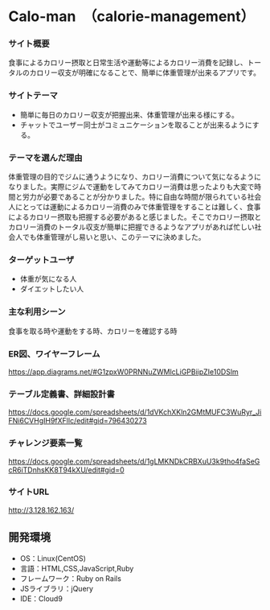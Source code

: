 # Calo-man　（calorie-management）


### サイト概要
食事によるカロリー摂取と日常生活や運動等によるカロリー消費を記録し、トータルのカロリー収支が明確になることで、簡単に体重管理が出来るアプリです。

### サイトテーマ
 - 簡単に毎日のカロリー収支が把握出来、体重管理が出来る様にする。<br>
 - チャットでユーザー同士がコミュニケーションを取ることが出来るようにする。

### テーマを選んだ理由
体重管理の目的でジムに通うようになり、カロリー消費について気になるようになりました。実際にジムで運動をしてみてカロリー消費は思ったよりも大変で時間と労力が必要であることが分かりました。特に自由な時間が限られている社会人にとっては運動によるカロリー消費のみで体重管理をすることは難しく、食事によるカロリー摂取も把握する必要があると感じました。そこでカロリー摂取とカロリー消費のトータル収支が簡単に把握できるようなアプリがあれば忙しい社会人でも体重管理がし易いと思い、このテーマに決めました。

### ターゲットユーザ
 - 体重が気になる人<br>
 - ダイエットしたい人

### 主な利用シーン
食事を取る時や運動をする時、カロリーを確認する時

### ER図、ワイヤーフレーム
https://app.diagrams.net/#G1zpxW0PRNNuZWMlcLiGPBiipZIe10DSlm

### テーブル定義書、詳細設計書
https://docs.google.com/spreadsheets/d/1dVKchXKln2GMtMUFC3WuRyr_JiFNi6CVHgIH9fXFllc/edit#gid=796430273

### チャレンジ要素一覧
https://docs.google.com/spreadsheets/d/1gLMKNDkCRBXuU3k9tho4faSeGcR6iTDnhsKK8T94kXU/edit#gid=0

### サイトURL
http://3.128.162.163/

## 開発環境
- OS：Linux(CentOS)
- 言語：HTML,CSS,JavaScript,Ruby
- フレームワーク：Ruby on Rails
- JSライブラリ：jQuery
- IDE：Cloud9
